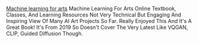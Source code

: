 
[Machine learning for arts](https://ml4a.net/)
Machine Learning For Arts
Online Textbook, Classes, And Learning Resources
Not Very Technical But Engaging And Inspiring View Of Many AI Art Projects So Far.
Really Enjoyed This And It's A Great Book! It's From 2019 So Doesn't Cover The Very Latest Like VQGAN, CLIP, Guided Diffusion Though.
